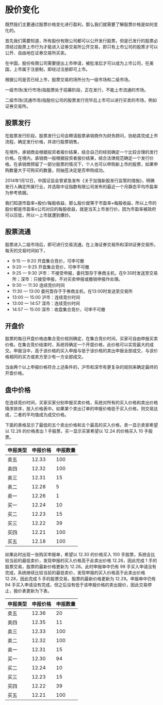 # 股价变化

既然我们主要通过股票价格变化进行盈利，那么我们就需要了解股票价格是如何变化的。

首先我们需要知道，所有股份有限公司都可以公开发行股票，但是已发行的股票必须经过股票上市行为才能进入证券交易所公开交易，即只有上市公司的股票才可以公开、自由地在证券交易所买卖。

在中国，股份有限公司需要提出上市申请，被批准后才可以成为上市公司，在美国，上市属于注册制，即经过注册即可上市。

根据公司是否已经上市，股票交易的场所分为一级市场和二级市场。

一级市场(发行市场)指股票处于招募阶段，正在发行，不能上市流通的市场。

二级市场(流通市场)指股份公司的股票发行完毕后上市可以进行买卖的市场，例如证券交易所。

## 股票发行

在股票发行阶段，股票发行公司会聘请股票承销商作为财务顾问，协助其完成上市流程，确定发行价格，并进行股票销售。

在境外，承销商会根据投资者报价结果，结合自己的经验确定一个比较合理的发行价格。在境内，承销商一般根据投资者报价结果，结合法律规范确定一个发行价格。在承销商预留了一部分股票的情况下，个人也可以申购新上市的股票，如果申购数量大于可购买的数量，则抽签决定是否申购成功。

2014年1月12日，中国证监会曾紧急发布《关于加强新股发行监管的措施》，明确发行人确定所属行业，并选取中证指数有限公司发布的最近一个月静态平均市盈率为参考依据。

我们知道市盈率=股价/每股收益，那么股价就等于市盈率×每股收益，所以上市的股价都是市盈率x公司对应的每股收益，就是当天上市发行价，因为市盈率被政府可以压低，所以一上市就遭到爆炒。

## 股票流通

股票进入二级市场后，即可进行交易流通。在上海证券交易所和深圳证券交易所，每天的交易时间如下，

* 9:15 —  9:20  开盘集合竞价，可申可撤
* 9:20 —  9:25  开盘集合竞价，可申不可撤
* 9:25 —  9:30  沪市：不接受申报，委托暂存于券商主机，在9:30时发送至交易所；深市：只接受申报，不对买卖申报或撤销申报作处理。
* 9:30 — 11:30  连续竞价时间
* 11:30 — 13:00  委托暂存于于券商主机，在13:00时发送至交易所
* 13:00 — 15:00  沪市：连续竞价时间
* 13:00 — 14:57  深市：连续竞价时间
* 14:57 — 15:00  深市：收盘集合竞价，可申不可撤


## 开盘价

股票的每日开盘价格由集合竞价规则确定，在集合竞价时间，买家可自由申报买卖价格，在集合竞价结束时，系统将确定一个开盘价格，此价格可以实现最大的成交。申报当中，高于该价格的买入申报与低于该价格的卖出申报全部成交，与该价格相同的买方或卖方至少有一方全部成交。

当由两个以上申报价格符合上述条件的，沪市和深市有更复杂的规则来确定最终的开盘价格。


## 盘中价格

在连续竞价时间，买家买家分别申报买卖价格，系统对所有的买入价格和卖出价格降序排序，放入价格表中。如果某个卖出订单的申报价格低于买入价格，则交易达成，二者的平均值成为成交价格。

下面的表格显示了最低的五个卖出价格和五个最高的买入价格，卖一显示卖家希望以 12.26 的价格卖出 1 手股票，买一显示买家希望以 12.24 的价格买入 10 手股票。


| 申报类型  | 申报价格  | 申报数量  | 
|---|---|---|
| 卖五  |  12.33 | 100  |
| 卖四  |  12.32 | 100  |
| 卖三  |  12.31 | 15  |
| 卖二  |  12.28 | 5  |
| 卖一  |  12.26 | 1  |
| 买一  |  12.24 | 10  |
| 买二  |  12.23 | 15  |
| 买三  |  12.22 | 39  |
| 买四  |  12.21 | 100  |
| 买五  |  12.18 | 100  |

如果此时出现一张购买申报单，希望以 12.30 的价格买入 100 手股票，系统会比较当前的最低卖价，发现申报的买入价格高于此卖出价格 12.26，因此完成 1 手的股票交易，股票的最新价格更新为 12.28。此时申报单中仍有 99 手买入申请没有完成，系统继续比较当前的最低卖价，发现申报的买入价格高于此卖出价格 12.28，因此完成 5 手的股票交易，股票的最新价格更新为 12.29。申报单中仍有 94 手买入申请没有完成，但之后没有低于该申报价格的卖出报价，因此交易停止，报价表更新为下表。

| 申报类型  | 申报价格  | 申报数量  | 
|---|---|---|
| 卖五  |  12.36 | 20  |
| 卖四  |  12.35 | 11  |
| 卖三  |  12.33 | 100  |
| 卖二  |  12.32 | 100  |
| 卖一  |  12.31 | 15  |
| 买一  |  12.30 | 94  |
| 买二  |  12.24 | 10  |
| 买三  |  12.23 | 15  |
| 买四  |  12.22 | 39  |
| 买五  |  12.21 | 100  |
